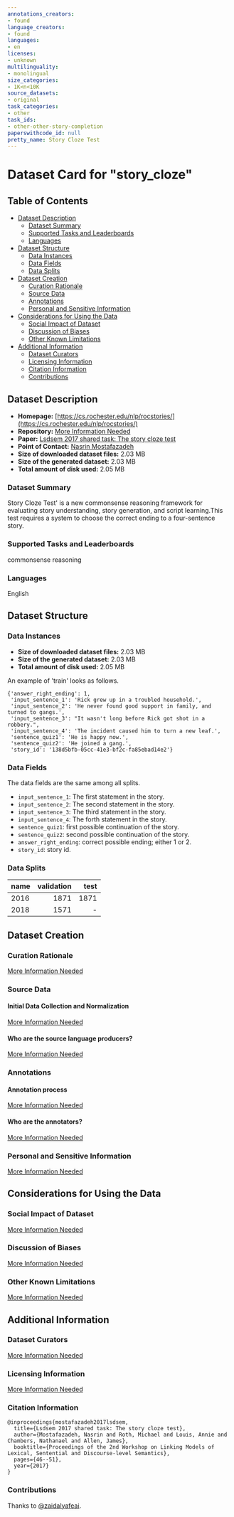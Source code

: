 ```yaml
---
annotations_creators:
- found
language_creators:
- found
languages:
- en
licenses:
- unknown
multilinguality:
- monolingual
size_categories:
- 1K<n<10K
source_datasets:
- original
task_categories:
- other
task_ids:
- other-other-story-completion
paperswithcode_id: null
pretty_name: Story Cloze Test
---
```


# Dataset Card for "story_cloze"

## Table of Contents
- [Dataset Description](#dataset-description)
  - [Dataset Summary](#dataset-summary)
  - [Supported Tasks and Leaderboards](#supported-tasks-and-leaderboards)
  - [Languages](#languages)
- [Dataset Structure](#dataset-structure)
  - [Data Instances](#data-instances)
  - [Data Fields](#data-fields)
  - [Data Splits](#data-splits)
- [Dataset Creation](#dataset-creation)
  - [Curation Rationale](#curation-rationale)
  - [Source Data](#source-data)
  - [Annotations](#annotations)
  - [Personal and Sensitive Information](#personal-and-sensitive-information)
- [Considerations for Using the Data](#considerations-for-using-the-data)
  - [Social Impact of Dataset](#social-impact-of-dataset)
  - [Discussion of Biases](#discussion-of-biases)
  - [Other Known Limitations](#other-known-limitations)
- [Additional Information](#additional-information)
  - [Dataset Curators](#dataset-curators)
  - [Licensing Information](#licensing-information)
  - [Citation Information](#citation-information)
  - [Contributions](#contributions)

## Dataset Description

- **Homepage:** [https://cs.rochester.edu/nlp/rocstories/](https://cs.rochester.edu/nlp/rocstories/)
- **Repository:** [More Information Needed](https://github.com/huggingface/datasets/blob/master/CONTRIBUTING.md#how-to-contribute-to-the-dataset-cards)
- **Paper:** [Lsdsem 2017 shared task: The story cloze test](https://aclanthology.org/W17-0906.pdf)
- **Point of Contact:** [Nasrin Mostafazadeh](nasrinm@cs.rochester.edu)
- **Size of downloaded dataset files:** 2.03 MB
- **Size of the generated dataset:** 2.03 MB
- **Total amount of disk used:** 2.05 MB

### Dataset Summary

Story Cloze Test' is a new commonsense reasoning framework for evaluating story understanding, 
story generation, and script learning.This test requires a system to choose the correct ending 
to a four-sentence story.

### Supported Tasks and Leaderboards

commonsense reasoning

### Languages

English

## Dataset Structure

### Data Instances

- **Size of downloaded dataset files:** 2.03 MB
- **Size of the generated dataset:** 2.03 MB
- **Total amount of disk used:** 2.05 MB

An example of 'train' looks as follows.
```
{'answer_right_ending': 1,
 'input_sentence_1': 'Rick grew up in a troubled household.',
 'input_sentence_2': 'He never found good support in family, and turned to gangs.',
 'input_sentence_3': "It wasn't long before Rick got shot in a robbery.",
 'input_sentence_4': 'The incident caused him to turn a new leaf.',
 'sentence_quiz1': 'He is happy now.',
 'sentence_quiz2': 'He joined a gang.',
 'story_id': '138d5bfb-05cc-41e3-bf2c-fa85ebad14e2'}
```

### Data Fields

The data fields are the same among all splits.

- `input_sentence_1`: The first statement in the story.
- `input_sentence_2`: The second statement in the story.
- `input_sentence_3`: The third statement in the story.
- `input_sentence_4`: The forth statement in the story.
- `sentence_quiz1`: first possible continuation of the story. 
- `sentence_quiz2`: second possible continuation of the story. 
- `answer_right_ending`: correct possible ending; either 1 or 2. 
- `story_id`: story id. 

### Data Splits

| name  |validation |test|
|-------|-----:|---:|
|2016|1871|1871|
|2018|1571|-|

## Dataset Creation

### Curation Rationale

[More Information Needed](https://github.com/huggingface/datasets/blob/master/CONTRIBUTING.md#how-to-contribute-to-the-dataset-cards)

### Source Data

#### Initial Data Collection and Normalization

[More Information Needed](https://github.com/huggingface/datasets/blob/master/CONTRIBUTING.md#how-to-contribute-to-the-dataset-cards)

#### Who are the source language producers?

[More Information Needed](https://github.com/huggingface/datasets/blob/master/CONTRIBUTING.md#how-to-contribute-to-the-dataset-cards)

### Annotations

#### Annotation process

[More Information Needed](https://github.com/huggingface/datasets/blob/master/CONTRIBUTING.md#how-to-contribute-to-the-dataset-cards)

#### Who are the annotators?

[More Information Needed](https://github.com/huggingface/datasets/blob/master/CONTRIBUTING.md#how-to-contribute-to-the-dataset-cards)

### Personal and Sensitive Information

[More Information Needed](https://github.com/huggingface/datasets/blob/master/CONTRIBUTING.md#how-to-contribute-to-the-dataset-cards)

## Considerations for Using the Data

### Social Impact of Dataset

[More Information Needed](https://github.com/huggingface/datasets/blob/master/CONTRIBUTING.md#how-to-contribute-to-the-dataset-cards)

### Discussion of Biases

[More Information Needed](https://github.com/huggingface/datasets/blob/master/CONTRIBUTING.md#how-to-contribute-to-the-dataset-cards)

### Other Known Limitations

[More Information Needed](https://github.com/huggingface/datasets/blob/master/CONTRIBUTING.md#how-to-contribute-to-the-dataset-cards)

## Additional Information

### Dataset Curators

[More Information Needed](https://github.com/huggingface/datasets/blob/master/CONTRIBUTING.md#how-to-contribute-to-the-dataset-cards)

### Licensing Information

[More Information Needed](https://github.com/huggingface/datasets/blob/master/CONTRIBUTING.md#how-to-contribute-to-the-dataset-cards)

### Citation Information

```
@inproceedings{mostafazadeh2017lsdsem,
  title={Lsdsem 2017 shared task: The story cloze test},
  author={Mostafazadeh, Nasrin and Roth, Michael and Louis, Annie and Chambers, Nathanael and Allen, James},
  booktitle={Proceedings of the 2nd Workshop on Linking Models of Lexical, Sentential and Discourse-level Semantics},
  pages={46--51},
  year={2017}
}

```


### Contributions

Thanks to [@zaidalyafeai](https://github.com/zaidalyafeai).